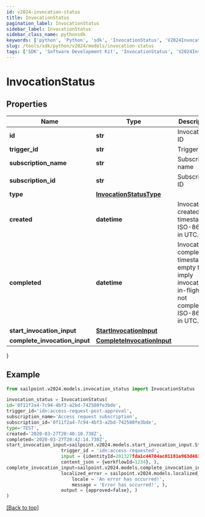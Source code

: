 ```yaml
---
id: v2024-invocation-status
title: InvocationStatus
pagination_label: InvocationStatus
sidebar_label: InvocationStatus
sidebar_class_name: pythonsdk
keywords: ['python', 'Python', 'sdk', 'InvocationStatus', 'V2024InvocationStatus'] 
slug: /tools/sdk/python/v2024/models/invocation-status
tags: ['SDK', 'Software Development Kit', 'InvocationStatus', 'V2024InvocationStatus']
---
```


# InvocationStatus


## Properties

Name | Type | Description | Notes
------------ | ------------- | ------------- | -------------
**id** | **str** | Invocation ID | [required]
**trigger_id** | **str** | Trigger ID | [required]
**subscription_name** | **str** | Subscription name | [required]
**subscription_id** | **str** | Subscription ID | [required]
**type** | [**InvocationStatusType**](invocation-status-type) |  | [required]
**created** | **datetime** | Invocation created timestamp. ISO-8601 in UTC. | [required]
**completed** | **datetime** | Invocation completed timestamp; empty fields imply invocation is in-flight or not completed. ISO-8601 in UTC. | [optional] 
**start_invocation_input** | [**StartInvocationInput**](start-invocation-input) |  | [required]
**complete_invocation_input** | [**CompleteInvocationInput**](complete-invocation-input) |  | [optional] 
}

## Example

```python
from sailpoint.v2024.models.invocation_status import InvocationStatus

invocation_status = InvocationStatus(
id='0f11f2a4-7c94-4bf3-a2bd-742580fe3bde',
trigger_id='idn:access-request-post-approval',
subscription_name='Access request subscription',
subscription_id='0f11f2a4-7c94-4bf3-a2bd-742580fe3bde',
type='TEST',
created='2020-03-27T20:40:10.738Z',
completed='2020-03-27T20:42:14.738Z',
start_invocation_input=sailpoint.v2024.models.start_invocation_input.StartInvocationInput(
                    trigger_id = 'idn:access-requested', 
                    input = {identityId=201327fda1c44704ac01181e963d463c}, 
                    content_json = {workflowId=1234}, ),
complete_invocation_input=sailpoint.v2024.models.complete_invocation_input.CompleteInvocationInput(
                    localized_error = sailpoint.v2024.models.localized_message.LocalizedMessage(
                        locale = 'An error has occurred!', 
                        message = 'Error has occurred!', ), 
                    output = {approved=false}, )
)

```
[[Back to top]](#) 

